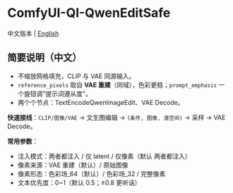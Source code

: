 # ComfyUI-QI-QwenEditSafe

中文版本 | [English](README.md)

## 简要说明（中文）
- 不缩放网格填充，CLIP 与 VAE 同源输入。
- `reference_pixels` 取自 **VAE 重建**（同域），色彩更稳；`prompt_emphasis` 一个旋钮调"提示词遵从度"。
- 两个个节点：TextEncodeQwenImageEdit、VAE Decode。

**快速接线**：`CLIP/图像/VAE` → 文生图编辑 → `(条件, 图像, 潜空间)` → 采样 → VAE Decode。

**常用参数**：
- 注入模式：两者都注入 / 仅 latent / 仅像素（默认 两者都注入）
- 像素来源：VAE 重建（默认）/ 原始图像
- 像素形态：色彩场_64（默认）/ 色彩场_32 / 完整像素
- 文本优先度：0~1（默认 0.5；≥0.8 更听话）
